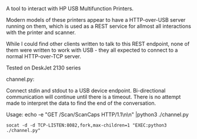A tool to interact with HP USB Multifunction Printers.

Modern models of these printers appear to have a HTTP-over-USB server
running on them, which is used as a REST service for allmost all
interactions with the printer and scanner.

While I could find other clients written to talk to this REST endpoint,
none of them were written to work with USB - they all expected to connect
to a normal HTTP-over-TCP server.

Tested on
    DeskJet 2130 series

channel.py:

Connect stdin and stdout to a USB device endpoint.  Bi-directional
communication will continue until there is a timeout.  There is no attempt
made to interpret the data to find the end of the conversation.

Usage:
    echo -e "GET /Scan/ScanCaps HTTP/1.1\n\n" |python3 ./channel.py

    socat -d -d TCP-LISTEN:8082,fork,max-children=1 "EXEC:python3 ./channel.py"

